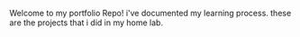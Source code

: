 Welcome to my portfolio Repo! i've documented my learning process. these are the projects that i did in my home lab.  
